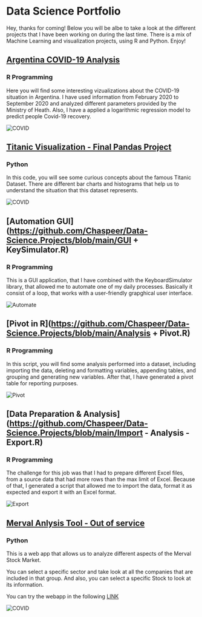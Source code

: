# Data Science Portfolio

Hey, thanks for coming! Below you will be albe to take a look at the different projects that I have been working on during the last time. There is a mix of Machine Learning and visualization projects, using R and Python. Enjoy! 

## [Argentina COVID-19 Analysis](https://github.com/Chaspeer/Covid-19-LogisticRegression-RProgramming)

### R Programming

Here you will find some interesting vizualizations about the COVID-19 situation in Argentina. I have used information from February 2020 to September 2020 and analyzed different parameters provided by the Ministry of Heath. Also, I have a applied a logarithmic regression model to predict people Covid-19 recovery.

![COVID](https://www.ambb.org.ar/images/Fotos/400x265/RDCovid19Argentina.png)

## [Titanic Visualization - Final Pandas Project](https://github.com/Chaspeer/Data-Science.Projects/blob/main/zerotopandas_course_project.ipynb)

### Python

In this code, you will see some curious concepts about the famous Titanic Dataset. There are different bar charts and histograms that help us to understand the situation that this dataset represents.  

![COVID](https://pbs.twimg.com/media/EgNGdqlX0AA2ciR?format=jpg&name=900x900)

## [Automation GUI](https://github.com/Chaspeer/Data-Science.Projects/blob/main/GUI + KeySimulator.R)

### R Programming

This is a GUI application, that I have combined with the KeyboardSimulator library, that allowed me to automate one of my daily processes. Basically it consist of a loop, that works with a user-friendly grapghical user interface. 

![Automate](https://i0.wp.com/www.globaltrademag.com/wp-content/uploads/2018/12/software.jpg?w=970&ssl=1)

## [Pivot in R](https://github.com/Chaspeer/Data-Science.Projects/blob/main/Analysis + Pivot.R)

### R Programming

In this script, you will find some analysis performed into a dataset, including importing the data, deleting and formatting variables, appending tables, and grouping and generating new variables. After that, I have generated a pivot table for reporting purposes. 

![Pivot](https://www.xelplus.com/wp-content/uploads/2020/10/blogicon_multipletables_flat_168bce-400x225.jpg)

## [Data Preparation & Analysis](https://github.com/Chaspeer/Data-Science.Projects/blob/main/Import - Analysis - Export.R)

### R Programming

The challenge for this job was that I had to prepare different Excel files, from a source data that had more rows than the max limit of Excel. Because of that, I generated a script that allowed me to import the data, format it as expected and export it with an Excel format. 

![Export](https://feedzai.com/aptopees/2021/05/20210512_Header_How-FIs-Should-Prep-Data-Before-Implementing-ML_Feedzai.jpg)

## [Merval Anlysis Tool - Out of service](https://github.com/Chaspeer/Merval_Analysis_Tool)

### Python

This is a web app that allows us to analyze different aspects of the Merval Stock Market.

You can select a specific sector and take look at all the companies that are included in that group. And also, you can select a specific Stock to look at its information.

You can try the webapp in the following [LINK](https://share.streamlit.io/chaspeer/merval_analysis_tool/main/merval.py) 


![COVID](https://zonavalue.com/wp-content/uploads/2019/01/merval-logo.png)
